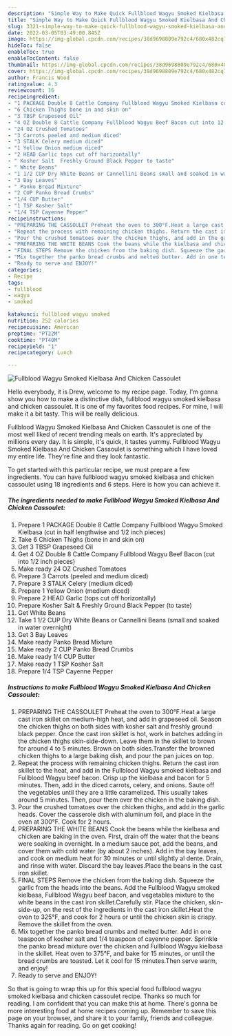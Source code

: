 ```yaml
---
description: "Simple Way to Make Quick Fullblood Wagyu Smoked Kielbasa And Chicken Cassoulet"
title: "Simple Way to Make Quick Fullblood Wagyu Smoked Kielbasa And Chicken Cassoulet"
slug: 3321-simple-way-to-make-quick-fullblood-wagyu-smoked-kielbasa-and-chicken-cassoulet
date: 2022-03-05T03:49:00.845Z
image: https://img-global.cpcdn.com/recipes/38d9698809e792c4/680x482cq70/fullblood-wagyu-smoked-kielbasa-and-chicken-cassoulet-recipe-main-photo.jpg
hideToc: false
enableToc: true
enableTocContent: false
thumbnail: https://img-global.cpcdn.com/recipes/38d9698809e792c4/680x482cq70/fullblood-wagyu-smoked-kielbasa-and-chicken-cassoulet-recipe-main-photo.jpg
cover: https://img-global.cpcdn.com/recipes/38d9698809e792c4/680x482cq70/fullblood-wagyu-smoked-kielbasa-and-chicken-cassoulet-recipe-main-photo.jpg
author: Francis Wood
ratingvalue: 4.3
reviewcount: 16
recipeingredient:
- "1 PACKAGE Double 8 Cattle Company Fullblood Wagyu Smoked Kielbasa cut in half lengthwise and 12 inch pieces"
- "6 Chicken Thighs bone in and skin on"
- "3 TBSP Grapeseed Oil"
- "4 OZ Double 8 Cattle Company Fullblood Wagyu Beef Bacon cut into 12 inch pieces"
- "24 OZ Crushed Tomatoes"
- "3 Carrots peeled and medium diced"
- "3 STALK Celery medium diced"
- "1 Yellow Onion medium diced"
- "2 HEAD Garlic tops cut off horizontally"
- " Kosher Salt  Freshly Ground Black Pepper to taste"
- " White Beans"
- "1 1/2 CUP Dry White Beans or Cannellini Beans small and soaked in water overnight"
- "3 Bay Leaves"
- " Panko Bread Mixture"
- "2 CUP Panko Bread Crumbs"
- "1/4 CUP Butter"
- "1 TSP Kosher Salt"
- "1/4 TSP Cayenne Pepper"
recipeinstructions:
- "PREPARING THE CASSOULET Preheat the oven to 300°F.Heat a large cast iron skillet on medium-high heat, and add in grapeseed oil. Season the chicken thighs on both sides with kosher salt and freshly ground black pepper. Once the cast iron skillet is hot, work in batches adding in the chicken thighs skin-side-down. Leave them in the skillet to brown for around 4 to 5 minutes. Brown on both sides.Transfer the browned chicken thighs to a large baking dish, and pour the pan juices on top."
- "Repeat the process with remaining chicken thighs. Return the cast iron skillet to the heat, and add in the Fullblood Wagyu smoked kielbasa and Fullblood Wagyu beef bacon. Crisp up the kielbasa and bacon for 5 minutes. Then, add in the diced carrots, celery, and onions. Saute off the vegetables until they are a little caramelized. This usually takes around 5 minutes. Then, pour them over the chicken in the baking dish."
- "Pour the crushed tomatoes over the chicken thighs, and add in the garlic heads. Cover the casserole dish with aluminum foil, and place in the oven at 300°F. Cook for 2 hours."
- "PREPARING THE WHITE BEANS Cook the beans while the kielbasa and chicken are baking in the oven. First, drain off the water that the beans were soaking in overnight. In a medium sauce pot, add the beans, and cover them with cold water (by about 2 inches). Add in the bay leaves, and cook on medium heat for 30 minutes or until slightly al dente. Drain, and rinse with water. Discard the bay leaves.Place the beans in the cast iron skillet."
- "FINAL STEPS Remove the chicken from the baking dish. Squeeze the garlic from the heads into the beans. Add the Fullblood Wagyu smoked kielbasa, Fullblood Wagyu beef bacon, and vegetables mixture to the white beans in the cast iron skillet.Carefully stir. Place the chicken, skin-side-up, on the rest of the ingredients in the cast iron skillet.Heat the oven to 325°F, and cook for 2 hours or until the chicken skin is crispy. Remove the skillet from the oven."
- "Mix together the panko bread crumbs and melted butter. Add in one teaspoon of kosher salt and 1/4 teaspoon of cayenne pepper. Sprinkle the panko bread mixture over the chicken and Fullblood Wagyu kielbasa in the skillet. Heat oven to 375°F, and bake for 15 minutes, or until the bread crumbs are toasted. Let it cool for 15 minutes.Then serve warm, and enjoy!"
- "Ready to serve and ENJOY!"
categories:
- Recipe
tags:
- fullblood
- wagyu
- smoked

katakunci: fullblood wagyu smoked 
nutrition: 252 calories
recipecuisine: American
preptime: "PT22M"
cooktime: "PT40M"
recipeyield: "1"
recipecategory: Lunch

---
```



![Fullblood Wagyu Smoked Kielbasa And Chicken Cassoulet](https://img-global.cpcdn.com/recipes/38d9698809e792c4/680x482cq70/fullblood-wagyu-smoked-kielbasa-and-chicken-cassoulet-recipe-main-photo.jpg)

Hello everybody, it is Drew, welcome to my recipe page. Today, I'm gonna show you how to make a distinctive dish, fullblood wagyu smoked kielbasa and chicken cassoulet. It is one of my favorites food recipes. For mine, I will make it a bit tasty. This will be really delicious.

Fullblood Wagyu Smoked Kielbasa And Chicken Cassoulet is one of the most well liked of recent trending meals on earth. It's appreciated by millions every day. It is simple, it's quick, it tastes yummy. Fullblood Wagyu Smoked Kielbasa And Chicken Cassoulet is something which I have loved my entire life. They're fine and they look fantastic.




To get started with this particular recipe, we must prepare a few ingredients. You can have fullblood wagyu smoked kielbasa and chicken cassoulet using 18 ingredients and 6 steps. Here is how you can achieve it.

<!--inarticleads1-->

##### The ingredients needed to make Fullblood Wagyu Smoked Kielbasa And Chicken Cassoulet:

1. Prepare 1 PACKAGE Double 8 Cattle Company Fullblood Wagyu Smoked Kielbasa (cut in half lengthwise and 1/2 inch pieces)
1. Take 6 Chicken Thighs (bone in and skin on)
1. Get 3 TBSP Grapeseed Oil
1. Get 4 OZ Double 8 Cattle Company Fullblood Wagyu Beef Bacon (cut into 1/2 inch pieces)
1. Make ready 24 OZ Crushed Tomatoes
1. Prepare 3 Carrots (peeled and medium diced)
1. Prepare 3 STALK Celery (medium diced)
1. Prepare 1 Yellow Onion (medium diced)
1. Prepare 2 HEAD Garlic (tops cut off horizontally)
1. Prepare  Kosher Salt & Freshly Ground Black Pepper (to taste)
1. Get  White Beans
1. Take 1 1/2 CUP Dry White Beans or Cannellini Beans (small and soaked in water overnight)
1. Get 3 Bay Leaves
1. Make ready  Panko Bread Mixture
1. Make ready 2 CUP Panko Bread Crumbs
1. Make ready 1/4 CUP Butter
1. Make ready 1 TSP Kosher Salt
1. Prepare 1/4 TSP Cayenne Pepper




<!--inarticleads2-->

##### Instructions to make Fullblood Wagyu Smoked Kielbasa And Chicken Cassoulet:

1. PREPARING THE CASSOULET Preheat the oven to 300°F.Heat a large cast iron skillet on medium-high heat, and add in grapeseed oil. Season the chicken thighs on both sides with kosher salt and freshly ground black pepper. Once the cast iron skillet is hot, work in batches adding in the chicken thighs skin-side-down. Leave them in the skillet to brown for around 4 to 5 minutes. Brown on both sides.Transfer the browned chicken thighs to a large baking dish, and pour the pan juices on top.
1. Repeat the process with remaining chicken thighs. Return the cast iron skillet to the heat, and add in the Fullblood Wagyu smoked kielbasa and Fullblood Wagyu beef bacon. Crisp up the kielbasa and bacon for 5 minutes. Then, add in the diced carrots, celery, and onions. Saute off the vegetables until they are a little caramelized. This usually takes around 5 minutes. Then, pour them over the chicken in the baking dish.
1. Pour the crushed tomatoes over the chicken thighs, and add in the garlic heads. Cover the casserole dish with aluminum foil, and place in the oven at 300°F. Cook for 2 hours.
1. PREPARING THE WHITE BEANS Cook the beans while the kielbasa and chicken are baking in the oven. First, drain off the water that the beans were soaking in overnight. In a medium sauce pot, add the beans, and cover them with cold water (by about 2 inches). Add in the bay leaves, and cook on medium heat for 30 minutes or until slightly al dente. Drain, and rinse with water. Discard the bay leaves.Place the beans in the cast iron skillet.
1. FINAL STEPS Remove the chicken from the baking dish. Squeeze the garlic from the heads into the beans. Add the Fullblood Wagyu smoked kielbasa, Fullblood Wagyu beef bacon, and vegetables mixture to the white beans in the cast iron skillet.Carefully stir. Place the chicken, skin-side-up, on the rest of the ingredients in the cast iron skillet.Heat the oven to 325°F, and cook for 2 hours or until the chicken skin is crispy. Remove the skillet from the oven.
1. Mix together the panko bread crumbs and melted butter. Add in one teaspoon of kosher salt and 1/4 teaspoon of cayenne pepper. Sprinkle the panko bread mixture over the chicken and Fullblood Wagyu kielbasa in the skillet. Heat oven to 375°F, and bake for 15 minutes, or until the bread crumbs are toasted. Let it cool for 15 minutes.Then serve warm, and enjoy!
1. Ready to serve and ENJOY!



So that is going to wrap this up for this special food fullblood wagyu smoked kielbasa and chicken cassoulet recipe. Thanks so much for reading. I am confident that you can make this at home. There's gonna be more interesting food at home recipes coming up. Remember to save this page on your browser, and share it to your family, friends and colleague. Thanks again for reading. Go on get cooking!
